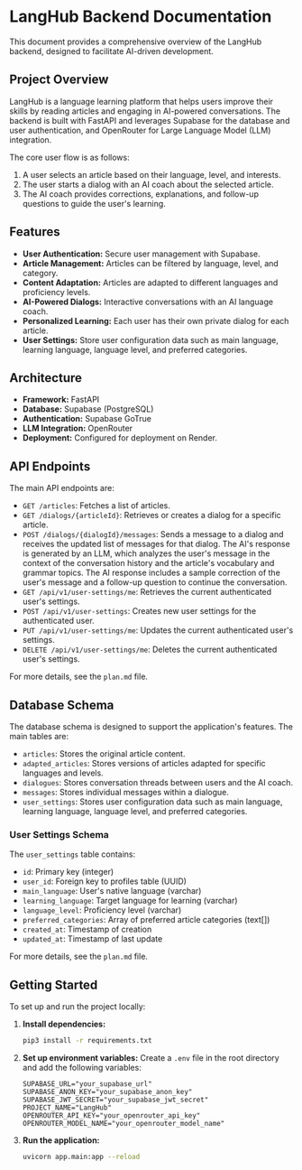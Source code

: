 # LangHub Backend Documentation

This document provides a comprehensive overview of the LangHub backend, designed to facilitate AI-driven development.

## Project Overview

LangHub is a language learning platform that helps users improve their skills by reading articles and engaging in AI-powered conversations. The backend is built with FastAPI and leverages Supabase for the database and user authentication, and OpenRouter for Large Language Model (LLM) integration.

The core user flow is as follows:
1.  A user selects an article based on their language, level, and interests.
2.  The user starts a dialog with an AI coach about the selected article.
3.  The AI coach provides corrections, explanations, and follow-up questions to guide the user's learning.

## Features

- **User Authentication:** Secure user management with Supabase.
- **Article Management:** Articles can be filtered by language, level, and category.
- **Content Adaptation:** Articles are adapted to different languages and proficiency levels.
- **AI-Powered Dialogs:** Interactive conversations with an AI language coach.
- **Personalized Learning:** Each user has their own private dialog for each article.
- **User Settings:** Store user configuration data such as main language, learning language, language level, and preferred categories.

## Architecture

- **Framework:** FastAPI
- **Database:** Supabase (PostgreSQL)
- **Authentication:** Supabase GoTrue
- **LLM Integration:** OpenRouter
- **Deployment:** Configured for deployment on Render.

## API Endpoints

The main API endpoints are:

- `GET /articles`: Fetches a list of articles.
- `GET /dialogs/{articleId}`: Retrieves or creates a dialog for a specific article.
- `POST /dialogs/{dialogId}/messages`: Sends a message to a dialog and receives the updated list of messages for that dialog. The AI's response is generated by an LLM, which analyzes the user's message in the context of the conversation history and the article's vocabulary and grammar topics. The AI response includes a sample correction of the user's message and a follow-up question to continue the conversation.
- `GET /api/v1/user-settings/me`: Retrieves the current authenticated user's settings.
- `POST /api/v1/user-settings`: Creates new user settings for the authenticated user.
- `PUT /api/v1/user-settings/me`: Updates the current authenticated user's settings.
- `DELETE /api/v1/user-settings/me`: Deletes the current authenticated user's settings.

For more details, see the `plan.md` file.

## Database Schema

The database schema is designed to support the application's features. The main tables are:

- `articles`: Stores the original article content.
- `adapted_articles`: Stores versions of articles adapted for specific languages and levels.
- `dialogues`: Stores conversation threads between users and the AI coach.
- `messages`: Stores individual messages within a dialogue.
- `user_settings`: Stores user configuration data such as main language, learning language, language level, and preferred categories.

### User Settings Schema
The `user_settings` table contains:
- `id`: Primary key (integer)
- `user_id`: Foreign key to profiles table (UUID)
- `main_language`: User's native language (varchar)
- `learning_language`: Target language for learning (varchar)
- `language_level`: Proficiency level (varchar)
- `preferred_categories`: Array of preferred article categories (text[])
- `created_at`: Timestamp of creation
- `updated_at`: Timestamp of last update

For more details, see the `plan.md` file.

## Getting Started

To set up and run the project locally:

1.  **Install dependencies:**
    ```bash
    pip3 install -r requirements.txt
    ```
2.  **Set up environment variables:**
    Create a `.env` file in the root directory and add the following variables:
    ```
    SUPABASE_URL="your_supabase_url"
    SUPABASE_ANON_KEY="your_supabase_anon_key"
    SUPABASE_JWT_SECRET="your_supabase_jwt_secret"
    PROJECT_NAME="LangHub"
    OPENROUTER_API_KEY="your_openrouter_api_key"
    OPENROUTER_MODEL_NAME="your_openrouter_model_name"
    ```
3.  **Run the application:**
    ```bash
    uvicorn app.main:app --reload

